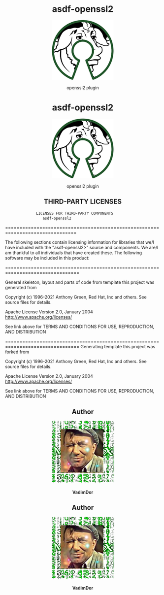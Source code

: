 <h1 align="center">asdf-openssl2</h1>
<div align="center">
    <a href="https://github.com/VadimDor">
        <img width="200" src="./assets/logo.png">
    </a>
</div>
<p align="center">openssl2 plugin</p>

<h1 align="center">asdf-openssl2</h1>
<div align="center">
    <a href="https://github.com/VadimDor">
        <img width="200" src="./assets/logo.png">
    </a>
</div>
<p align="center">openssl2 plugin</p>

<h2 align="center">THIRD-PARTY LICENSES</h2>
<!--  TODO: review and adopt the content -->

                  LICENSES FOR THIRD-PARTY COMPONENTS
                     asdf-openssl2

===============================================================================

The following sections contain licensing information for libraries that we/I have
included with the "asdf-openssl2>" source and components. 
We are/I am thankful to all individuals that have created these.
The following software may be included in this product:

================================================================================

General skeleton, layout and parts of code from template this project was generated from

Copyright (c) 1996-2021  Anthony Green, Red Hat, Inc and others.
See source files for details.

Apache License
Version 2.0, January 2004
http://www.apache.org/licenses/

See link above for TERMS AND CONDITIONS FOR USE, REPRODUCTION, AND DISTRIBUTION

================================================================================
Generating template this project was forked from

Copyright (c) 1996-2021  Anthony Green, Red Hat, Inc and others.
See source files for details.

Apache License
Version 2.0, January 2004
http://www.apache.org/licenses/

See link above for TERMS AND CONDITIONS FOR USE, REPRODUCTION, AND DISTRIBUTION

<h2 align="center">Author</h2>
<div align="center">
    <a href="https://github.com/VadimDor">
        <img width="200" height="200" src="./assets/profile.jpg"></img>
    </a>
</div>
<h4 align="center">VadimDor</h4>
    

<h2 align="center">Author</h2>
<div align="center">
    <a href="https://github.com/VadimDor">
        <img width="200" height="200" src="./assets/profile.jpg"></img>
    </a>
</div>
<h4 align="center">VadimDor</h4>
    